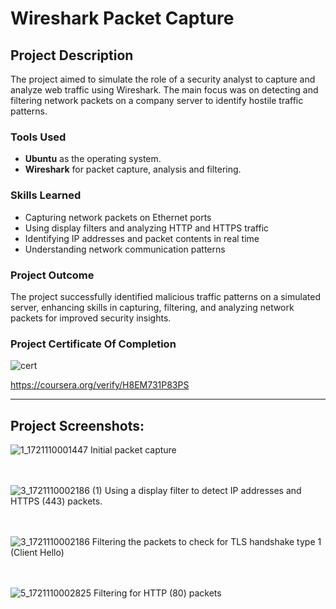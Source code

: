 # Wireshark Packet Capture

## Project Description

The project aimed to simulate the role of a security analyst to capture and analyze web traffic using Wireshark. The main focus was on detecting and filtering network packets on a company server to identify hostile traffic patterns.

### Tools Used

- **Ubuntu** as the operating system.
- **Wireshark** for packet capture, analysis and filtering.

### Skills Learned

- Capturing network packets on Ethernet ports
- Using display filters and analyzing HTTP and HTTPS traffic
- Identifying IP addresses and packet contents in real time
- Understanding network communication patterns

### Project Outcome
The project successfully identified malicious traffic patterns on a simulated server, enhancing skills in capturing, filtering, and analyzing network packets for improved security insights.

### Project Certificate Of Completion
![cert](https://github.com/user-attachments/assets/e7ceb25f-08fe-4784-8bbe-426d57ab5e6a)


https://coursera.org/verify/H8EM731P83PS

---
## Project Screenshots:

<p align="center">
  
![1_1721110001447](https://github.com/user-attachments/assets/26efe4f6-9e85-4266-8724-6f9c328861de)
Initial packet capture
<br>
<br>
<br>

![3_1721110002186 (1)](https://github.com/user-attachments/assets/68b77aaa-e972-47a2-9cde-a3218d242ab6)
Using a display filter to detect IP addresses and HTTPS (443) packets.
<br>
<br>
<br>

![3_1721110002186](https://github.com/user-attachments/assets/a3771831-fcbd-42ee-b246-a5408c930e99)
Filtering the packets to check for TLS handshake type 1 (Client Hello)
<br>
<br>
<br>

![5_1721110002825](https://github.com/user-attachments/assets/6f9957c6-98af-4435-95e2-1f411d427b28)
Filtering for HTTP (80) packets
<br>
<br>
<br>
